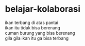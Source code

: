# belajar-kolaborasi
ikan terbang di atas pantai  
ikan itu tidak bisa berenang  
cuman burung yang bisa berenang  
gila gila 
ikan itu ga bisa terbang
